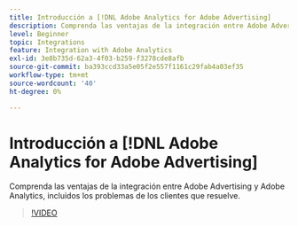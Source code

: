 ```yaml
---
title: Introducción a [!DNL Adobe Analytics for Adobe Advertising]
description: Comprenda las ventajas de la integración entre Adobe Advertising y Adobe Analytics, incluidos los problemas de los clientes que resuelve.
level: Beginner
topic: Integrations
feature: Integration with Adobe Analytics
exl-id: 3e8b735d-62a3-4f03-b259-f3278cde8afb
source-git-commit: ba393ccd33a5e05f2e557f1161c29fab4a03ef35
workflow-type: tm+mt
source-wordcount: '40'
ht-degree: 0%

---
```


# Introducción a [!DNL Adobe Analytics for Adobe Advertising]

Comprenda las ventajas de la integración entre Adobe Advertising y Adobe Analytics, incluidos los problemas de los clientes que resuelve.

>[!VIDEO](https://video.tv.adobe.com/v/33491)

